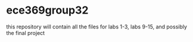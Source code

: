# ece369group32
this repository will contain all the files for labs 1-3, labs 9-15, and possibly the final project
